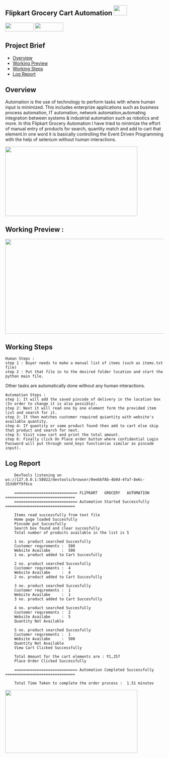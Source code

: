 ## Flipkart Grocery Cart Automation <img src="https://github.com/rehanmondal/Flipkart-Grocery-Cart-Automation/assets/125151906/e5b3a590-558c-4df8-b423-1711cb999903" width="42px;" height="32px;">
<p>
<img src="https://img.shields.io/badge/python-3670A0?style=flat-square&logo=python&logoColor=ffdd54" width="90px;" height="28px;">
<img src="https://github.com/rehanmondal/rehanmondal/assets/125151906/43d5ce7b-c8b3-4707-8af0-e28b2281dd57" width="90px;" height="28px;">
</p>  

## Project Brief
- [Overview](https://awesomeopensource.com/project/elangosundar/awesome-README-templates)
- [Working Preview](https://awesomeopensource.com/project/elangosundar/awesome-README-templates)
- [Working Steps](https://awesomeopensource.com/project/elangosundar/awesome-README-templates)
- [Log Report](https://awesomeopensource.com/project/elangosundar/awesome-README-templates)

## Overview
Automation is the use of technology to perform tasks with where human input is minimized. This includes enterprize applications such as business process automation, IT automation, network automation,automating integration between systems & industrial automation such as robotics and more. In this Flipkart Grocery Automation I have tried to minimize the effort of manual entry of products for search, quantity match and add to cart that element.In one word it is basically controlling the Event Driven Programming with the help of selenium without human interactions.

<p><img src="https://github.com/rehanmondal/Flipkart-Grocery-Cart-Automation/assets/125151906/01c977d5-5b87-48f7-b817-86f32e6e87fc" width="420" height="220"></p>

## Working Preview : 
<img src="https://github.com/rehanmondal/Flipkart-Grocery-Cart-Automation/assets/125151906/c92fcbf4-6d6f-421f-8e32-ddc82cc94038" width="600px;" height="300px;">

## Working Steps
    Human Steps :
    step 1 : Buyer needs to make a manual list of items (such as items.txt file)
    step 2 : Put that file in to the desired folder location and start the python main file.
 Other tasks are automatically done without any human interactions.
 
    Automation Steps :
    step 1: It will add the saved pincode of delivery in the location box (In order to change it is also possible).
    step 2: Next it will read one by one element form the provided item list and search for it.
    step 3: It then matches customer required quiantity with website's available quantity.
    step 4: If quantity or same product found then add to cart else skip that product and search for next.
    step 5: Visit view cart and print the total amount.
    step 6: Finally click On Place order button where confidential Login Password will put through send_keys function(as similar as pincode input). 


## Log Report
        DevTools listening on ws://127.0.0.1:58022/devtools/browser/0eebbf8b-4b0d-4fa7-8e6c-353d0ff9f6ce
    
        ============================ FLIPKART   GROCERY   AUTOMATION ===============================
        ============================ Automation Started Successfully ===============================
    
        Items read successfully from text file
        Home page loaded Succesfully
        Pincode put Succesfully
        Search box found and clear succesfully
        Total number of products available in the list is 5
        
        1 no. product searched Succesfully
        Customer requrements :  500
        Website Availabe     :  500
        1 no. product added to Cart Succesfully
    
        2 no. product searched Succesfully
        Customer requrements :  4
        Website Availabe     :  4
        2 no. product added to Cart Succesfully

        3 no. product searched Succesfully
        Customer requrements :  1
        Website Availabe     :  1
        3 no. product added to Cart Succesfully
                
        4 no. product searched Succesfully
        Customer requrements :  2
        Website Availabe     :  5
        Quantity Not Available  

        5 no. product searched Succesfully
        Customer requrements :  1
        Website Availabe     :  500
        Quantity Not Available
        View Cart Clicked Successfully
        
        Total Amount for the cart elements are : ₹1,257
        Place Order Clicked Successfully

        ============================ Automation Completed Successfully ===============================

        Total Time Taken to complete the order process :  1.51 minutes

<img src="https://github.com/rehanmondal/Flipkart-Grocery-Cart-Automation/assets/125151906/1a3cf59d-d3f1-479d-a8c0-9efeaffd9671" width="420" height="200">



